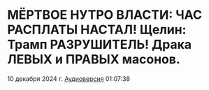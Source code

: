 # МЁРТВОЕ НУТРО ВЛАСТИ: ЧАС РАСПЛАТЫ НАСТАЛ! Щелин: Трамп РАЗРУШИТЕЛЬ! Драка ЛЕВЫХ и ПРАВЫХ масонов.

10 декабря 2024 г. [Аудиоверсия](https://e.pcloud.link/publink/show?code=XZAgndZQLxGTYyIDV7Pp28zwGrDSjjoJ36X) 01:07:38
